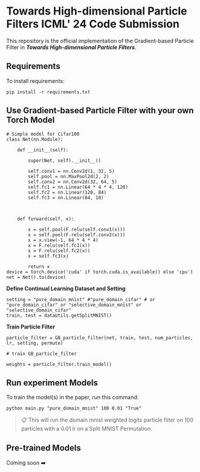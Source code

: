 # Towards High-dimensional Particle Filters ICML' 24 Code Submission

This repository is the official implementation of the Gradient-based Particle Filter in ***Towards High-dimensional Particle Filters***.

## Requirements

To install requirements:

```setup
pip install -r requirements.txt
```

## Use Gradient-based Particle Filter with your own Torch Model
```model
# Simple model for Cifar100
class Net(nn.Module):

	def __init__(self):
	
		super(Net, self).__init__()
	
		self.conv1 = nn.Conv2d(1, 32, 5)
		self.pool = nn.MaxPool2d(2, 2)
		self.conv2 = nn.Conv2d(32, 64, 5)
		self.fc1 = nn.Linear(64 * 4 * 4, 120)
		self.fc2 = nn.Linear(120, 84)
		self.fc3 = nn.Linear(84, 10)
	
	  
	
	def forward(self, x):
	
		x = self.pool(F.relu(self.conv1(x)))
		x = self.pool(F.relu(self.conv2(x)))	
		x = x.view(-1, 64 * 4 * 4)
		x = F.relu(self.fc1(x))	
		x = F.relu(self.fc2(x))	
		x = self.fc3(x)
		
		return x
device = torch.device('cuda' if torch.cuda.is_available() else 'cpu')
net = Net().to(device)
```

**Define Continual Learning Dataset and Setting**
```setting
setting = "pure_domain_mnist" #"pure_domain_cifar" # or "pure_domain_cifar" or "selective_domain_mnist" or "selective_domain_cifar"
train, test = dataUtils.getSplitMNIST()
```

**Train Particle Filter**
```Train
particle_filter = GB_particle_filter(net, train, test, num_particles, lr, setting, permute)

# train GB_particle_filter

weights = particle_filter.train_model()
```

## Run experiment Models

To train the model(s) in the paper, run this command:

```train
python main.py "pure_domain_mnist" 100 0.01 "True" 
```

>📋  This will run the domain mnist weighted logits particle filter on 100 particles with a 0.01 lr on a Split MNIST Permutation.


## Pre-trained Models

Coming soon ➡️